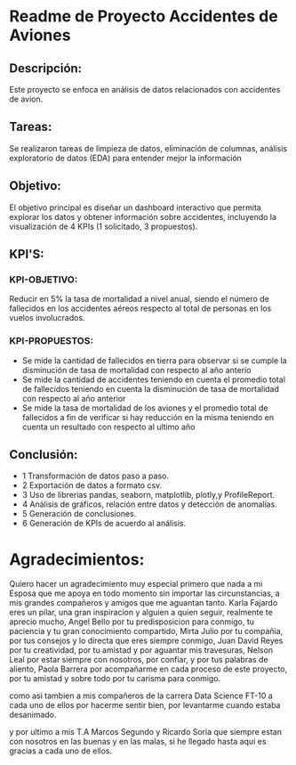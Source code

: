 # Readme de Proyecto Accidentes de Aviones
## Descripción:
Este proyecto se enfoca en análisis de datos relacionados con accidentes de avion.

## Tareas:
Se realizaron tareas de limpieza de datos, eliminación de columnas, análisis exploratorio de datos (EDA) para entender mejor la información

## Objetivo: 
El objetivo principal es diseñar un dashboard interactivo que permita explorar los datos y obtener información sobre accidentes, incluyendo la visualización de 4 KPIs (1 solicitado, 3 propuestos).

## KPI'S:
### KPI-OBJETIVO:
Reducir en 5% la tasa de mortalidad a nivel anual, siendo el número de fallecidos en los accidentes aéreos respecto al total de personas en los vuelos involucrados.

### KPI-PROPUESTOS:

* Se mide la cantidad de fallecidos en tierra para observar si se cumple la disminución de tasa de mortalidad con respecto al año anterio
* Se mide la cantidad de accidentes teniendo en cuenta el promedio total de fallecidos teniendo en cuenta la disminución de tasa de mortalidad con respecto al año anterior
* Se mide la tasa de mortalidad de los aviones y el promedio total de fallecidos a fin de verificar si hay reducción en la misma teniendo en cuenta un resultado con respecto al ultimo año

## Conclusión:

* 1 Transformación de datos paso a paso.
* 2 Exportación de datos a formato csv.
* 3 Uso de librerias pandas, seaborn, matplotlib, plotly,y  ProfileReport.
* 4 Análisis de gráficos, relación entre datos y detección de anomalías.
* 5 Generación de conclusiones.
* 6 Generación de KPIs de acuerdo al análisis.


# Agradecimientos:
Quiero hacer un agradecimiento muy especial primero que nada a mi Esposa que me apoya en todo momento sin importar las circunstancias, a mis grandes compañeros y amigos que me aguantan tanto. Karla Fajardo eres un pilar, una gran inspiracion y alguien a quien seguir, realmente te aprecio mucho, Angel Bello por tu predisposicion para conmigo, tu paciencia y tu gran conocimiento compartido, Mirta Julio por tu compañia, por tus consejos y lo directa que eres siempre conmigo, Juan David Reyes por tu creatividad, por tu amistad y por aguantar mis travesuras, Nelson Leal por estar siempre con nosotros, por confiar, y por tus palabras de aliento, Paola Barrera por acompañarme en cada proceso de este proyecto, por tu amistad y sobre todo por tu carisma para conmigo.

como asi tambien a mis compañeros de la carrera Data Science FT-10 a cada uno de ellos por hacerme sentir bien, por levantarme cuando estaba desanimado.

y por ultimo a mis T.A Marcos Segundo y Ricardo Soria que siempre estan con nosotros en las buenas y en las malas, si he llegado hasta aqui es gracias a cada uno de ellos.


